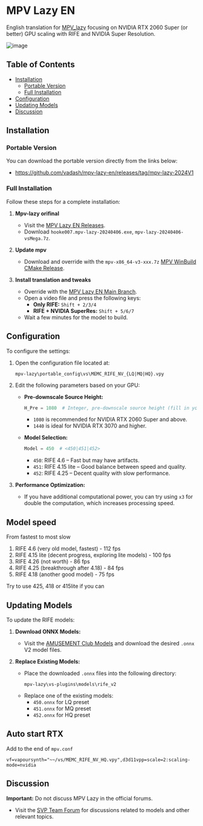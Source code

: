 # MPV Lazy EN

English translation for [MPV_lazy](https://github.com/hooke007/MPV_lazy) focusing on NVIDIA RTX 2060 Super (or better) GPU scaling with RIFE and NVIDIA Super Resolution.

![image](https://github.com/user-attachments/assets/2cb3e22c-e60f-461a-ad5a-51a78a52af4b)

## Table of Contents

- [Installation](#installation)
  - [Portable Version](#portable-version)
  - [Full Installation](#full-installation)
- [Configuration](#configuration)
- [Updating Models](#updating-models)
- [Discussion](#discussion)

## Installation

### Portable Version

You can download the portable version directly from the links below:

- https://github.com/vadash/mpv-lazy-en/releases/tag/mpv-lazy-2024V1

### Full Installation

Follow these steps for a complete installation:

1. **Mpv-lazy orifinal**
   - Visit the [MPV Lazy EN Releases](https://github.com/hooke007/MPV_lazy/releases/tag/20240406).
   - Download `hooke007.mpv-lazy-20240406.exe`, `mpv-lazy-20240406-vsMega.7z`.

2. **Update mpv**
   - Download and override with the `mpv-x86_64-v3-xxx.7z` [MPV WinBuild CMake Release](https://github.com/shinchiro/mpv-winbuild-cmake/releases).

3. **Install translation and tweaks**
   - Override with the [MPV Lazy EN Main Branch](https://github.com/vadash/mpv-lazy-en/archive/refs/heads/main.zip).
   - Open a video file and press the following keys:
     - **Only RIFE:** `Shift + 2/3/4`
     - **RIFE + NVIDIA SuperRes:** `Shift + 5/6/7`
   - Wait a few minutes for the model to build.

## Configuration

To configure the settings:

1. Open the configuration file located at:
   ```
   mpv-lazy\portable_config\vs\MEMC_RIFE_NV_{LQ|MQ|HQ}.vpy
   ```

2. Edit the following parameters based on your GPU:

   - **Pre-downscale Source Height:**
     ```python
     H_Pre = 1080  # Integer, pre-downscale source height (fill in your display height)
     ```
     - `1080` is recommended for NVIDIA RTX 2060 Super and above.
     - `1440` is ideal for NVIDIA RTX 3070 and higher.

   - **Model Selection:**
     ```python
     Model = 450  # <450|451|452>
     ```
     - `450`: RIFE 4.6 – Fast but may have artifacts.
     - `451`: RIFE 4.15 lite – Good balance between speed and quality.
     - `452`: RIFE 4.25 – Decent quality with slow performance.

3. **Performance Optimization:**
   - If you have additional computational power, you can try using `x3` for double the computation, which increases processing speed.

## Model speed

From fastest to most slow

1. RIFE 4.6 (very old model, fastest) - 112 fps
2. RIFE 4.15 lite (decent progress, exploring lite models) - 100 fps
3. RIFE 4.26 (not worth) - 86 fps
4. RIFE 4.25 (breakthrough after 4.18) - 84 fps
5. RIFE 4.18 (another good model) - 75 fps

Try to use 425, 418 or 415lite if you can

## Updating Models

To update the RIFE models:

1. **Download ONNX Models:**
   - Visit the [AMUSEMENT Club Models](https://github.com/AmusementClub/vs-mlrt/releases/tag/external-models) and download the desired `.onnx` V2 model files.

2. **Replace Existing Models:**
   - Place the downloaded `.onnx` files into the following directory:
     ```
     mpv-lazy\vs-plugins\models\rife_v2
     ```
   - Replace one of the existing models:
     - `450.onnx` for LQ preset
     - `451.onnx` for MQ preset
     - `452.onnx` for HQ preset

## Auto start RTX

Add to the end of `mpv.conf`

`vf=vapoursynth="~~/vs/MEMC_RIFE_NV_HQ.vpy",d3d11vpp=scale=2:scaling-mode=nvidia`

## Discussion

**Important:** Do not discuss MPV Lazy in the official forums.

- Visit the [SVP Team Forum](https://www.svp-team.com/forum/viewtopic.php?id=6281) for discussions related to models and other relevant topics.
